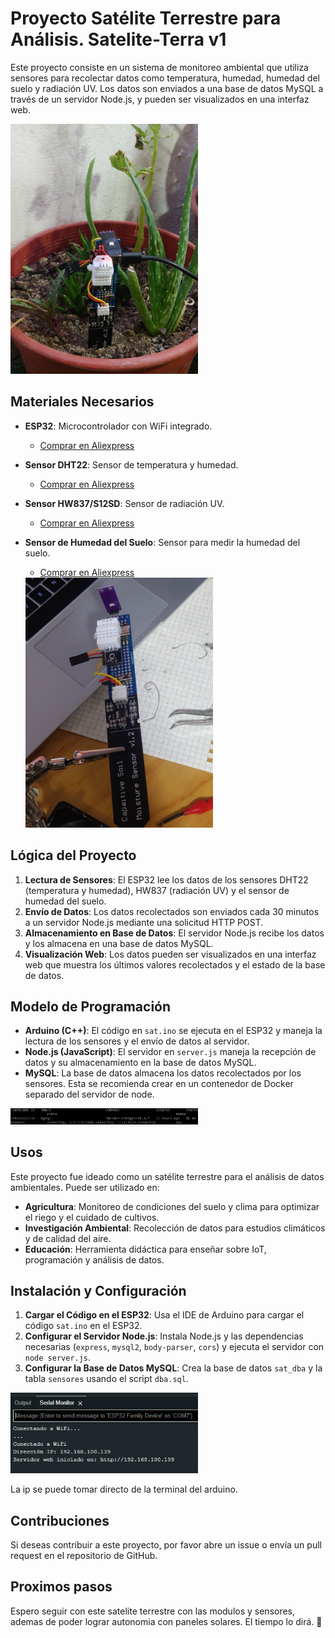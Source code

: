 


# Proyecto Satélite Terrestre para Análisis. Satelite-Terra v1

Este proyecto consiste en un sistema de monitoreo ambiental que utiliza sensores para recolectar datos como temperatura, humedad, humedad del suelo y radiación UV. Los datos son enviados a una base de datos MySQL a través de un servidor Node.js, y pueden ser visualizados en una interfaz web.


<img src="media/foto3(maceta).jpg" width="300">


## Materiales Necesarios

- **ESP32**: Microcontrolador con WiFi integrado.
  - [Comprar en Aliexpress](https://es.aliexpress.com/item/1005007205044247.html?spm=a2g0o.productlist.main.5.57cf72b2mg31xQ&algo_pvid=87659b11-ec04-4ffc-ac20-94f563565ee4&pdp_ext_f=%7B%22order%22%3A%221090%22%2C%22eval%22%3A%221%22%7D&utparam-url=scene%3Asearch%7Cquery_from%3A)
  
- **Sensor DHT22**: Sensor de temperatura y humedad.
  - [Comprar en Aliexpress](https://es.aliexpress.com/item/1005007171350003.html?spm=a2g0o.productlist.main.13.219fPSqKPSqKfn&algo_pvid=a1f80de2-facd-407e-8010-b9f2bd8e305c&pdp_ext_f=%7B%22order%22%3A%221487%22%2C%22eval%22%3A%221%22%2C%22orig_sl_item_id%22%3A%221005007171350003%22%2C%22orig_item_id%22%3A%221005006953306942%22%7D&utparam-url=scene%3Asearch%7Cquery_from%3A)
  
- **Sensor HW837/S12SD**: Sensor de radiación UV.
  - [Comprar en Aliexpress](https://es.aliexpress.com/item/1005006947917783.html?spm=a2g0o.productlist.main.5.34ff2acfOPnbBa&algo_pvid=3d116449-c3c2-4917-9ecf-a9a2b2c370fd&pdp_ext_f=%7B%22order%22%3A%2230%22%2C%22eval%22%3A%221%22%7D&utparam-url=scene%3Asearch%7Cquery_from%3A)
  
- **Sensor de Humedad del Suelo**: Sensor para medir la humedad del suelo.
  - [Comprar en Aliexpress](https://es.aliexpress.com/item/1005005202930632.html?spm=a2g0o.productlist.main.5.166a7fccBc9tqr&algo_pvid=7cb4208f-daa0-45dd-a04e-a5e1c7facd04&pdp_ext_f=%7B%22order%22%3A%22611%22%2C%22eval%22%3A%221%22%7D&utparam-url=scene%3Asearch%7Cquery_from%3A)

  <img src="media/foto2.jpg" width="300">


## Lógica del Proyecto

1. **Lectura de Sensores**: El ESP32 lee los datos de los sensores DHT22 (temperatura y humedad), HW837 (radiación UV) y el sensor de humedad del suelo.
2. **Envío de Datos**: Los datos recolectados son enviados cada 30 minutos a un servidor Node.js mediante una solicitud HTTP POST.
3. **Almacenamiento en Base de Datos**: El servidor Node.js recibe los datos y los almacena en una base de datos MySQL.
4. **Visualización Web**: Los datos pueden ser visualizados en una interfaz web que muestra los últimos valores recolectados y el estado de la base de datos.

## Modelo de Programación

- **Arduino (C++)**: El código en `sat.ino` se ejecuta en el ESP32 y maneja la lectura de los sensores y el envío de datos al servidor.
- **Node.js (JavaScript)**: El servidor en `server.js` maneja la recepción de datos y su almacenamiento en la base de datos MySQL.
- **MySQL**: La base de datos almacena los datos recolectados por los sensores. Esta se recomienda crear en un contenedor de Docker separado del servidor de node.

<img src="media/docker.png" width="300">


## Usos

Este proyecto fue ideado como un satélite terrestre para el análisis de datos ambientales. Puede ser utilizado en:

- **Agricultura**: Monitoreo de condiciones del suelo y clima para optimizar el riego y el cuidado de cultivos.
- **Investigación Ambiental**: Recolección de datos para estudios climáticos y de calidad del aire.
- **Educación**: Herramienta didáctica para enseñar sobre IoT, programación y análisis de datos.

## Instalación y Configuración

1. **Cargar el Código en el ESP32**: Usa el IDE de Arduino para cargar el código `sat.ino` en el ESP32.
2. **Configurar el Servidor Node.js**: Instala Node.js y las dependencias necesarias (`express`, `mysql2`, `body-parser`, `cors`) y ejecuta el servidor con `node server.js`.
3. **Configurar la Base de Datos MySQL**: Crea la base de datos `sat_dba` y la tabla `sensores` usando el script `dba.sql`.

<img src="media/serial-arduino.png" width="300">

La ip se puede tomar directo de la terminal del arduino. 

## Contribuciones

Si deseas contribuir a este proyecto, por favor abre un issue o envía un pull request en el repositorio de GitHub.

## Proximos pasos

Espero seguir con este satelite terrestre con las modulos y sensores, ademas de poder lograr autonomia con paneles solares. El tiempo lo dirá. 🦖

